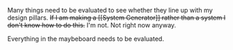 Many things need to be evaluated to see whether they line up with my design pillars. ~~If I am making a [[System Generator]] rather than a system I don't know how to do this.~~ I'm not. Not right now anyway.

Everything in the maybeboard needs to be evaluated.